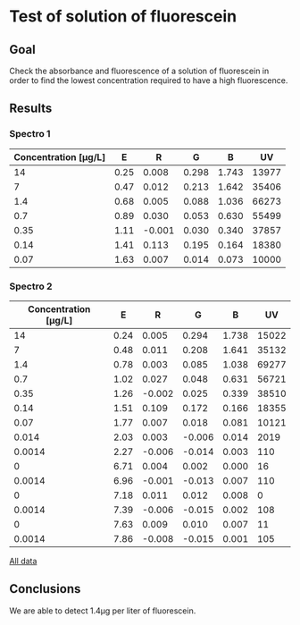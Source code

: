 # Test of solution of fluorescein

## Goal

Check the absorbance and fluorescence of a solution of fluorescein in order to find the lowest concentration required to have a high fluorescence.

## Results

### Spectro 1

| Concentration [µg/L] | E    | R      | G     | B     | UV    |
| -------------------- | ---- | ------ | ----- | ----- | ----- |
| 14                   | 0.25 | 0.008  | 0.298 | 1.743 | 13977 |
| 7                    | 0.47 | 0.012  | 0.213 | 1.642 | 35406 |
| 1.4                  | 0.68 | 0.005  | 0.088 | 1.036 | 66273 |
| 0.7                  | 0.89 | 0.030  | 0.053 | 0.630 | 55499 |
| 0.35                 | 1.11 | -0.001 | 0.030 | 0.340 | 37857 |
| 0.14                 | 1.41 | 0.113  | 0.195 | 0.164 | 18380 |
| 0.07                 | 1.63 | 0.007  | 0.014 | 0.073 | 10000 |

### Spectro 2

| Concentration [µg/L] | E    | R      | G      | B     | UV    |
| -------------------- | ---- | ------ | ------ | ----- | ----- |
| 14                   | 0.24 | 0.005  | 0.294  | 1.738 | 15022 |
| 7                    | 0.48 | 0.011  | 0.208  | 1.641 | 35132 |
| 1.4                  | 0.78 | 0.003  | 0.085  | 1.038 | 69277 |
| 0.7                  | 1.02 | 0.027  | 0.048  | 0.631 | 56721 |
| 0.35                 | 1.26 | -0.002 | 0.025  | 0.339 | 38510 |
| 0.14                 | 1.51 | 0.109  | 0.172  | 0.166 | 18355 |
| 0.07                 | 1.77 | 0.007  | 0.018  | 0.081 | 10121 |
| 0.014                | 2.03 | 0.003  | -0.006 | 0.014 | 2019  |
| 0.0014               | 2.27 | -0.006 | -0.014 | 0.003 | 110   |
| 0                    | 6.71 | 0.004  | 0.002  | 0.000 | 16    |
| 0.0014               | 6.96 | -0.001 | -0.013 | 0.007 | 110   |
| 0                    | 7.18 | 0.011  | 0.012  | 0.008 | 0     |
| 0.0014               | 7.39 | -0.006 | -0.015 | 0.002 | 108   |
| 0                    | 7.63 | 0.009  | 0.010  | 0.007 | 11    |
| 0.0014               | 7.86 | -0.008 | -0.015 | 0.001 | 105   |

[All data](https://docs.google.com/spreadsheets/d/1HtbmLdVMgEYo-ZQjiFXmoGVFPik7BkEx7frhzuUpo_E/edit?usp=sharing)

## Conclusions

We are able to detect 1.4µg per liter of fluorescein.
